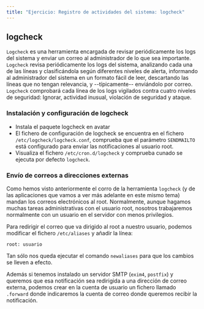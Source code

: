 ```yaml
---
title: "Ejercicio: Registro de actividades del sistema: logcheck"
---
```


## logcheck

`Logcheck` es una herramienta encargada de revisar periódicamente los logs del sistema y enviar un correo al administrador de lo que sea importante. `Logcheck` revisa periódicamente los logs del sistema, analizando cada una de las líneas y clasificándola según diferentes niveles de alerta, informando al administrador del sistema en un formato fácil de leer, descartando las líneas que no tengan relevancia, y --típicamente-- enviándolo por correo. `Logcheck` comprobará cada línea de los logs vigilados contra cuatro niveles de seguridad: Ignorar, actividad inusual, violación de seguridad y ataque.  
  

### Instalación y configuración de logcheck

* Instala el paquete logcheck en avatar  
* El fichero de configuración de logcheck se encuentra en el fichero `/etc/logcheck/logcheck.conf`, comprueba que el parámetro `SENDMAILTO` está configurado para enviar las notificaciones al usuario root.  
* Visualiza el fichero `/etc/cron.d/logcheck` y comprueba cunado se ejecuta por defecto `logcheck`.  
  
### Envío de correos a direcciones externas

Como hemos visto anteriormente el corro de la herramienta `logcheck` (y de las aplicaciones que vamos a ver más adelante en este mismo tema) mandan los correos electrónicos al root. Normalmente, aunque hagamos muchas tareas administrativas con el usuario root, nosotros trabajaremos normalmente con un usuario en el servidor con menos privilegios.

Para redirigir el correo que va dirigido al root a nuestro usuario, podemos modificar el fichero `/etc/aliases` y añadir la línea:

    root: usuario

Tan sólo nos queda ejecutar el comando `newaliases` para que los cambios se lleven a efecto.  

Además si tenemos instalado un servidor SMTP (`exim4`, `postfix`) y queremos que esa notificación sea redirigida a una dirección de correo externa, podemos crear en la cuenta de usuario un fichero llamado `.forward` donde indicaremos la cuenta de correo donde queremos recibir la notificación.
